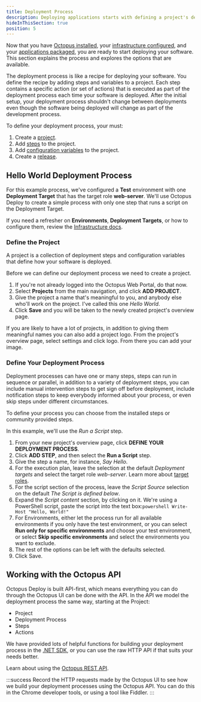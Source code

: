 ```yaml
---
title: Deployment Process
description: Deploying applications starts with defining a project's deployment process.
hideInThisSection: true
position: 5
---
```


Now that you have [Octopus installed](docs/installation/index.md), your [infrastructure configured](docs/infrastructure/index.md), and your [applications packaged](docs/packaging-applications/index.md), you are ready to start deploying your software. This section explains the process and explores the options that are available.

The deployment process is like a recipe for deploying your software. You define the recipe by adding steps and variables to a project. Each step contains a specific action (or set of actions) that is executed as part of the deployment process each time your software is deployed. After the initial setup, your deployment process shouldn't change between deployments even though the software being deployed will change as part of the development process.

To define your deployment process, your must:

1. Create a [project](docs/deployment-process/projects.md).
1. Add [steps](docs/deployment-process/steps/index.md) to the project.
1. Add [configuration variables](docs/deployment-process/variables/index.md) to the project.
1. Create a [release](docs/deployment-process/releases/index.md).

## Hello World Deployment Process

For this example process, we've configured a **Test** environment with one **Deployment Target** that has the target role **web-server**. We'll use Octopus Deploy to create a simple process with only one step that runs a script on the Deployment Target.

If you need a refresher on **Environments**, **Deployment Targets**, or how to configure them, review the [Infrastructure docs](docs/infrastructure/index.md).

### Define the Project

A project is a collection of deployment steps and configuration variables that define how your software is deployed.

Before we can define our deployment process we need to create a project.

1. If you're not already logged into the Octopus Web Portal, do that now.
2. Select **Projects** from the main navigation, and click **ADD PROJECT**.
3. Give the project a name that's meaningful to you, and anybody else who'll work on the project. I've called this one *Hello World*.
4. Click **Save** and you will be taken to the newly created project's overview page.

If you are likely to have a lot of projects, in addition to giving them meaningful names you can also add a project logo. From the project's overview page, select settings and click logo. From there you can add your image.

### Define Your Deployment Process

Deployment processes can have one or many steps, steps can run in sequence or parallel, in addition to a variety of deployment steps, you can include manual intervention steps to get sign off before deployment, include notification steps to keep everybody informed about your process, or even skip steps under different circumstances.

To define your process you can choose from the installed steps or community provided steps.

In this example, we'll use the *Run a Script* step.

1. From your new project's overview page, click **DEFINE YOUR DEPLOYMENT PROCESS**.
2. Click **ADD STEP**, and then select the **Run a Script** step.
3. Give the step a name, for instance, *Say Hello*.
4. For the execution plan, leave the selection at the default *Deployment targets* and select the target role *web-server*. Learn more about [target roles](/doc/infrastructure/target-roles/index.md).
5. For the script section of the process, leave the *Script Source* selection on the default *The Script is defined below*.
6. Expand the *Script content* section, by clicking on it. We're using a PowerShell script, paste the script into the text box:
​```powershell
Write-Host "Hello, World!"
​```
7. For Environments, either let the process run for all available environments if you only have the test environment, or you can select **Run only for specific environments** and choose your test environment, or select **Skip specific environments** and select the environments you want to exclude.
8. The rest of the options can be left with the defaults selected.
9. Click Save.


## Working with the Octopus API

Octopus Deploy is built API-first, which means everything you can do through the Octopus UI can be done with the API. In the API we model the deployment process the same way, starting at the Project:

- Project
- Deployment Process
- Steps
- Actions

We have provided lots of helpful functions for building your deployment process in the [.NET SDK](/docs/api-and-integration/octopus.client.md), or you can use the raw HTTP API if that suits your needs better.

Learn about using the [Octopus REST API](/docs/api-and-integration/api/index.md).

:::success
Record the HTTP requests made by the Octopus UI to see how we build your deployment processes using the Octopus API. You can do this in the Chrome developer tools, or using a tool like Fiddler.
:::
